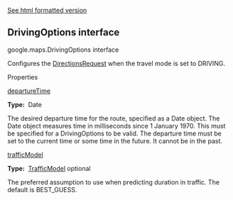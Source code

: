 [See html formatted version](https://huasofoundries.github.io/google-maps-documentation/DrivingOptions.html)


DrivingOptions interface
------------------------

google.maps.DrivingOptions interface

Configures the [DirectionsRequest](DirectionsRequest.md) when the travel mode is set to DRIVING.

Properties

[departureTime](#DrivingOptions.departureTime)

**Type:**  Date

The desired departure time for the route, specified as a Date object. The Date object measures time in milliseconds since 1 January 1970. This must be specified for a DrivingOptions to be valid. The departure time must be set to the current time or some time in the future. It cannot be in the past.

[trafficModel](#DrivingOptions.trafficModel)

**Type:**  [TrafficModel](TrafficModel.md) optional

The preferred assumption to use when predicting duration in traffic. The default is BEST\_GUESS.